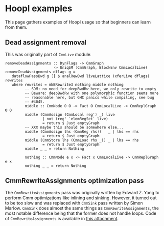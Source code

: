 # Hoopl examples



This page gathers examples of Hoopl usage so that beginners can learn from them.


## Dead assignment removal



This was originally part of `CmmLive` module:


```wiki
removeDeadAssignments :: DynFlags -> CmmGraph
                      -> UniqSM (CmmGraph, BlockEnv CmmLocalLive)
removeDeadAssignments dflags g =
   dataflowPassBwd g [] $ analRewBwd liveLattice (xferLive dflags) rewrites
   where rewrites = mkBRewrite3 nothing middle nothing
         -- SDM: no need for deepBwdRw here, we only rewrite to empty
         -- Beware: deepBwdRw with one polymorphic function seems more
         -- reasonable here, but GHC panics while compiling, see bug
         -- #4045.
         middle :: CmmNode O O -> Fact O CmmLocalLive -> CmmReplGraph O O
         middle (CmmAssign (CmmLocal reg') _) live
                 | not (reg' `elemRegSet` live)
                 = return $ Just emptyGraph
         -- XXX maybe this should be somewhere else...
         middle (CmmAssign lhs (CmmReg rhs))   _ | lhs == rhs
                 = return $ Just emptyGraph
         middle (CmmStore lhs (CmmLoad rhs _)) _ | lhs == rhs
                 = return $ Just emptyGraph
         middle _ _ = return Nothing

         nothing :: CmmNode e x -> Fact x CmmLocalLive -> CmmReplGraph e x
         nothing _ _ = return Nothing
```

## CmmRewriteAssignments optimization pass



The `CmmRewriteAssignments` pass was originally written by Edward Z. Yang to perform Cmm optimizations like inlining and sinking. However, it turned out to be too slow and was replaced with `CmmSink` pass written by Simon Marlow. `CmmSink` does almost the same things as `CmmRewriteAssignments`, the most notable difference being that the former does not handle loops. Code of `CmmRewriteAssignments` is available in [this attachment](/trac/ghc/attachment/wiki/Commentary/Compiler/Hoopl/Examples/CmmRewriteAssignments.hs)[](/trac/ghc/raw-attachment/wiki/Commentary/Compiler/Hoopl/Examples/CmmRewriteAssignments.hs).


